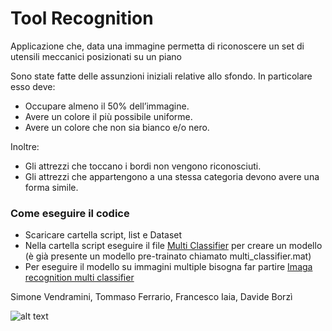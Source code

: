 # Tool Recognition
Applicazione che, data una immagine permetta di riconoscere un set di utensili meccanici posizionati su un piano

Sono state fatte delle assunzioni iniziali relative allo sfondo. In particolare esso deve: 
- Occupare almeno il 50% dell’immagine. 
- Avere un colore il più possibile uniforme. 
- Avere un colore che non sia bianco e/o nero.

Inoltre:
- Gli attrezzi che toccano i bordi non vengono riconosciuti. 
- Gli attrezzi che appartengono a una stessa categoria devono avere una forma simile.

### Come eseguire il codice
- Scaricare cartella script, list e Dataset
- Nella cartella script eseguire il file [Multi Classifier](scripts/multi_classifier.m) per creare un modello
(è già presente un modello pre-trainato chiamato multi_classifier.mat)
- Per eseguire il modello su immagini multiple bisogna far partire [Imaga recognition multi classifier](scripts/image_recognition_multi_classifier.m)


Simone Vendramini,
Tommaso Ferrario,
Francesco Iaia,
Davide Borzì

![alt text](https://github.com/Svendra4UniMiB/ToolsRecognition/blob/main/im_relazione/mokina.png)
